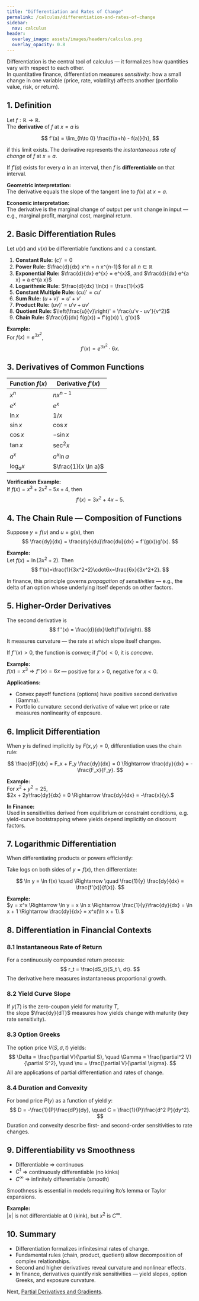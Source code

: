 ```yaml
---
title: "Differentiation and Rates of Change"
permalink: /calculus/differentiation-and-rates-of-change
sidebar:
  nav: calculus
header:
  overlay_image: assets/images/headers/calculus.png
  overlay_opacity: 0.8
---
```


Differentiation is the central tool of calculus — it formalizes how quantities vary with respect to each other.  
In quantitative finance, differentiation measures *sensitivity*: how a small change in one variable (price, rate, volatility) affects another (portfolio value, risk, or return).

## 1. Definition

Let $f:\mathbb{R}\to\mathbb{R}$.  
The **derivative** of $f$ at $x=a$ is

$$
f'(a) = \lim_{h\to 0} \frac{f(a+h) - f(a)}{h},
$$

if this limit exists. The derivative represents the *instantaneous rate of change* of $f$ at $x=a$.

If $f'(a)$ exists for every $a$ in an interval, then $f$ is **differentiable** on that interval.

**Geometric interpretation:**  
The derivative equals the slope of the tangent line to $f(x)$ at $x=a$.

**Economic interpretation:**  
The derivative is the marginal change of output per unit change in input — e.g., marginal profit, marginal cost, marginal return.

## 2. Basic Differentiation Rules

Let $u(x)$ and $v(x)$ be differentiable functions and $c$ a constant.

1. **Constant Rule:** $(c)' = 0$  
2. **Power Rule:** $\frac{d}{dx} x^n = n x^{n-1}$ for all $n \in \mathbb{R}$  
3. **Exponential Rule:** $\frac{d}{dx} e^{x} = e^{x}$, and $\frac{d}{dx} e^{a x} = a e^{a x}$  
4. **Logarithmic Rule:** $\frac{d}{dx} \ln(x) = \frac{1}{x}$  
5. **Constant Multiple Rule:** $(c u)' = c u'$  
6. **Sum Rule:** $(u+v)' = u' + v'$  
7. **Product Rule:** $(uv)' = u'v + uv'$  
8. **Quotient Rule:** $\left(\frac{u}{v}\right)' = \frac{u'v - uv'}{v^2}$  
9. **Chain Rule:** $\frac{d}{dx} f(g(x)) = f'(g(x)) \, g'(x)$

**Example:**  
For $f(x) = e^{3x^2}$,
$$
f'(x) = e^{3x^2} \cdot 6x.
$$

## 3. Derivatives of Common Functions

| Function $f(x)$ | Derivative $f'(x)$ |
|-----------------|--------------------|
| $x^n$ | $n x^{n-1}$ |
| $e^x$ | $e^x$ |
| $\ln x$ | $1/x$ |
| $\sin x$ | $\cos x$ |
| $\cos x$ | $-\sin x$ |
| $\tan x$ | $\sec^2 x$ |
| $a^x$ | $a^x \ln a$ |
| $\log_a x$ | $\frac{1}{x \ln a}$ |

**Verification Example:**  
If $f(x) = x^3 + 2x^2 - 5x + 4$, then
$$
f'(x) = 3x^2 + 4x - 5.
$$

## 4. The Chain Rule — Composition of Functions

Suppose $y=f(u)$ and $u=g(x)$, then
$$
\frac{dy}{dx} = \frac{dy}{du}\frac{du}{dx} = f'(g(x))g'(x).
$$

**Example:**  
Let $f(x)=\ln(3x^2+2)$. Then
$$
f'(x)=\frac{1}{3x^2+2}\cdot6x=\frac{6x}{3x^2+2}.
$$

In finance, this principle governs *propagation of sensitivities* — e.g., the delta of an option whose underlying itself depends on other factors.

## 5. Higher-Order Derivatives

The second derivative is
$$
f''(x) = \frac{d}{dx}\left(f'(x)\right).
$$

It measures curvature — the rate at which slope itself changes.

If $f''(x) > 0$, the function is *convex*; if $f''(x) < 0$, it is *concave*.

**Example:**  
$f(x)=x^3 \Rightarrow f''(x)=6x$ — positive for $x>0$, negative for $x<0$.

**Applications:**

- Convex payoff functions (options) have positive second derivative (Gamma).
- Portfolio curvature: second derivative of value wrt price or rate measures nonlinearity of exposure.

## 6. Implicit Differentiation

When $y$ is defined implicitly by $F(x,y)=0$, differentiation uses the chain rule:

$$
\frac{dF}{dx} = F_x + F_y \frac{dy}{dx} = 0 \Rightarrow \frac{dy}{dx} = -\frac{F_x}{F_y}.
$$

**Example:**  
For $x^2 + y^2 = 25$,  
$2x + 2y\frac{dy}{dx} = 0 \Rightarrow \frac{dy}{dx} = -\frac{x}{y}.$

**In Finance:**  
Used in sensitivities derived from equilibrium or constraint conditions, e.g. yield-curve bootstrapping where yields depend implicitly on discount factors.

## 7. Logarithmic Differentiation

When differentiating products or powers efficiently:

Take logs on both sides of $y = f(x)$, then differentiate:

$$
\ln y = \ln f(x) \quad \Rightarrow \quad \frac{1}{y} \frac{dy}{dx} = \frac{f'(x)}{f(x)}.
$$

**Example:**  
$y = x^x \Rightarrow \ln y = x \ln x \Rightarrow \frac{1}{y}\frac{dy}{dx} = \ln x + 1 \Rightarrow \frac{dy}{dx} = x^x(\ln x + 1).$

## 8. Differentiation in Financial Contexts

### 8.1 Instantaneous Rate of Return

For a continuously compounded return process:
$$
r_t = \frac{dS_t}{S_t \, dt}.
$$
The derivative here measures instantaneous proportional growth.

### 8.2 Yield Curve Slope

If $y(T)$ is the zero-coupon yield for maturity $T$,  
the slope $\frac{dy}{dT}$ measures how yields change with maturity (key rate sensitivity).

### 8.3 Option Greeks

The option price $V(S, \sigma, t)$ yields:
$$
\Delta = \frac{\partial V}{\partial S}, \quad
\Gamma = \frac{\partial^2 V}{\partial S^2}, \quad
\nu = \frac{\partial V}{\partial \sigma}.
$$
All are applications of partial differentiation and rates of change.

### 8.4 Duration and Convexity

For bond price $P(y)$ as a function of yield $y$:
$$
D = -\frac{1}{P}\frac{dP}{dy}, \quad C = \frac{1}{P}\frac{d^2 P}{dy^2}.
$$
Duration and convexity describe first- and second-order sensitivities to rate changes.

## 9. Differentiability vs Smoothness

- Differentiable ⇒ continuous  
- $C^1$ ⇒ continuously differentiable (no kinks)  
- $C^\infty$ ⇒ infinitely differentiable (smooth)

Smoothness is essential in models requiring Ito’s lemma or Taylor expansions.

**Example:**  
$|x|$ is not differentiable at 0 (kink), but $x^2$ is $C^\infty$.

## 10. Summary

- Differentiation formalizes infinitesimal rates of change.  
- Fundamental rules (chain, product, quotient) allow decomposition of complex relationships.  
- Second and higher derivatives reveal curvature and nonlinear effects.  
- In finance, derivatives quantify risk sensitivities — yield slopes, option Greeks, and exposure curvature.

Next, [Partial Derivatives and Gradients](partial-derivatives-and-gradients.md).
